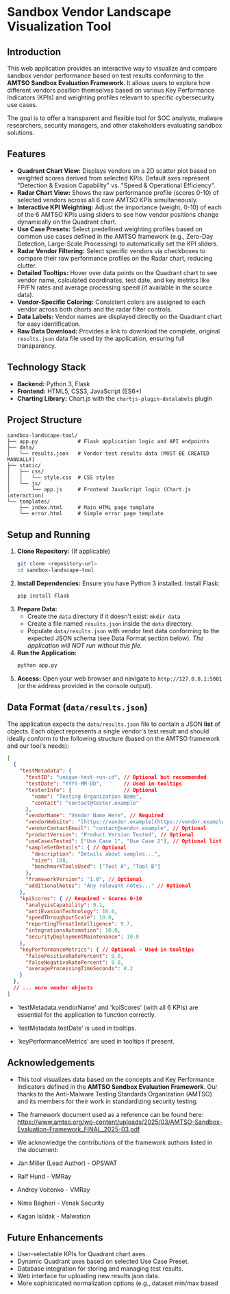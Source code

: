 # Sandbox Vendor Landscape Visualization Tool

## Introduction

This web application provides an interactive way to visualize and compare sandbox vendor performance based on test results conforming to the **AMTSO Sandbox Evaluation Framework**. It allows users to explore how different vendors position themselves based on various Key Performance Indicators (KPIs) and weighting profiles relevant to specific cybersecurity use cases.

The goal is to offer a transparent and flexible tool for SOC analysts, malware researchers, security managers, and other stakeholders evaluating sandbox solutions.

## Features

* **Quadrant Chart View:** Displays vendors on a 2D scatter plot based on weighted scores derived from selected KPIs. Default axes represent "Detection & Evasion Capability" vs. "Speed & Operational Efficiency".
* **Radar Chart View:** Shows the raw performance profile (scores 0-10) of selected vendors across all 6 core AMTSO KPIs simultaneously.
* **Interactive KPI Weighting:** Adjust the importance (weight, 0-10) of each of the 6 AMTSO KPIs using sliders to see how vendor positions change dynamically on the Quadrant chart.
* **Use Case Presets:** Select predefined weighting profiles based on common use cases defined in the AMTSO framework (e.g., Zero-Day Detection, Large-Scale Processing) to automatically set the KPI sliders.
* **Radar Vendor Filtering:** Select specific vendors via checkboxes to compare their raw performance profiles on the Radar chart, reducing clutter.
* **Detailed Tooltips:** Hover over data points on the Quadrant chart to see vendor name, calculated coordinates, test date, and key metrics like FP/FN rates and average processing speed (if available in the source data).
* **Vendor-Specific Coloring:** Consistent colors are assigned to each vendor across both charts and the radar filter controls.
* **Data Labels:** Vendor names are displayed directly on the Quadrant chart for easy identification.
* **Raw Data Download:** Provides a link to download the complete, original `results.json` data file used by the application, ensuring full transparency.

## Technology Stack

* **Backend:** Python 3, Flask
* **Frontend:** HTML5, CSS3, JavaScript (ES6+)
* **Charting Library:** Chart.js with the `chartjs-plugin-datalabels` plugin

## Project Structure

```
sandbox-landscape-tool/
├── app.py             # Flask application logic and API endpoints
├── data/
│   └── results.json   # Vendor test results data (MUST BE CREATED MANUALLY)
├── static/
│   ├── css/
│   │   └── style.css  # CSS styles
│   └── js/
│       └── app.js     # Frontend JavaScript logic (Chart.js interaction)
└── templates/
    ├── index.html     # Main HTML page template
    └── error.html     # Simple error page template
```

## Setup and Running

1.  **Clone Repository:** (If applicable)
    ```bash
    git clone <repository-url>
    cd sandbox-landscape-tool
    ```
2.  **Install Dependencies:** Ensure you have Python 3 installed. Install Flask:
    ```bash
    pip install Flask
    ```
3.  **Prepare Data:**
    * Create the `data` directory if it doesn't exist: `mkdir data`
    * Create a file named `results.json` inside the `data` directory.
    * Populate `data/results.json` with vendor test data conforming to the expected JSON schema (see Data Format section below). *The application will NOT run without this file.*
4.  **Run the Application:**
    ```bash
    python app.py
    ```
5.  **Access:** Open your web browser and navigate to `http://127.0.0.1:5001` (or the address provided in the console output).

## Data Format (`data/results.json`)

The application expects the `data/results.json` file to contain a JSON **list** of objects. Each object represents a single vendor's test result and should ideally conform to the following structure (based on the AMTSO framework and our tool's needs):

```json
[
  {
    "testMetadata": {
      "testID": "unique-test-run-id", // Optional but recommended
      "testDate": "YYYY-MM-DD",       // Used in tooltips
      "testerInfo": {                 // Optional
        "name": "Testing Organization Name",
        "contact": "contact@tester.example"
      },
      "vendorName": "Vendor Name Here", // Required
      "vendorWebsite": "[https://vendor.example](https://vendor.example)", // Optional
      "vendorContactEmail": "contact@vendor.example", // Optional
      "productVersion": "Product Version Tested", // Optional
      "useCasesTested": ["Use Case 1", "Use Case 2"], // Optional list
      "sampleSetDetails": { // Optional
        "description": "Details about samples...",
        "size": 100,
        "benchmarkToolsUsed": ["Tool A", "Tool B"]
      },
      "frameworkVersion": "1.0", // Optional
      "additionalNotes": "Any relevant notes..." // Optional
    },
    "kpiScores": { // Required - Scores 0-10
      "analysisCapability": 9.1,
      "antiEvasionTechnology": 10.0,
      "speedThroughputScale": 10.0,
      "reportingThreatIntelligence": 9.7,
      "integrationsAutomation": 10.0,
      "securityDeploymentMaintenance": 10.0
    },
    "keyPerformanceMetrics": { // Optional - Used in tooltips
      "falsePositiveRatePercent": 9.0,
      "falseNegativeRatePercent": 9.0,
      "averageProcessingTimeSeconds": 8.2
    }
  },
  // ... more vendor objects
]
```

* 'testMetadata.vendorName' and 'kpiScores' (with all 6 KPIs) are essential for the application to function correctly.

* 'testMetadata.testDate' is used in tooltips.

* 'keyPerformanceMetrics' are used in tooltips if present.

## Acknowledgements

* This tool visualizes data based on the concepts and Key Performance Indicators defined in the **AMTSO Sandbox Evaluation Framework**. Our thanks to the Anti-Malware Testing Standards Organization (AMTSO) and its members for their work in standardizing security testing.

* The framework document used as a reference can be found here: https://www.amtso.org/wp-content/uploads/2025/03/AMTSO-Sandbox-Evaluation-Framework_FINAL_2025-03.pdf

* We acknowledge the contributions of the framework authors listed in the document:

* Jan Miller (Lead Author) - OPSWAT
* Ralf Hund - VMRay
* Andrey Voitenko - VMRay
* Nima Bagheri - Venak Security
* Kagan Isildak - Malwation

## Future Enhancements

* User-selectable KPIs for Quadrant chart axes.
* Dynamic Quadrant axes based on selected Use Case Preset.
* Database integration for storing and managing test results.
* Web interface for uploading new results.json data.
* More sophisticated normalization options (e.g., dataset min/max based